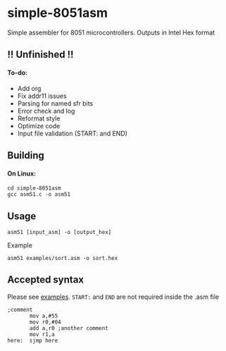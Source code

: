 # simple-8051asm

Simple assembler for 8051 microcontrollers. Outputs in Intel Hex format

## !! Unfinished !!

#### To-do:
 - Add org
 - Fix addr11 issues
 - Parsing for named sfr bits
 - Error check and log
 - Reformat style
 - Optimize code
 - Input file validation (START: and END)

## Building
#### On Linux:
```
cd simple-8051asm
gcc asm51.c -o asm51
```
## Usage
```
asm51 [input_asm] -o [output_hex]
```
Example
```
asm51 examples/sort.asm -o sort.hex
```
## Accepted syntax
Please see [examples](examples/). `START:` and `END` are not required inside the .asm file
```
;comment
       mov a,#55
       mov r0,#04
       add a,r0 ;another comment
       mov r1,a
here:  sjmp here
```
